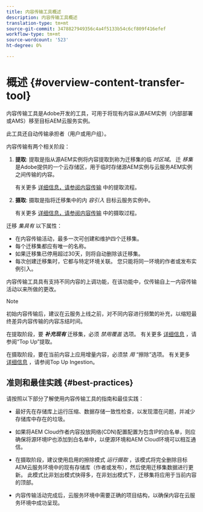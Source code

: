 ```yaml
---
title: 内容传输工具概述
description: 内容传输工具概述
translation-type: tm+mt
source-git-commit: 3478827949356c4a4f5133b54c6cf809f416efef
workflow-type: tm+mt
source-wordcount: '523'
ht-degree: 0%

---
```



# 概述 {#overview-content-transfer-tool}

内容传输工具是Adobe开发的工具，可用于将现有内容从源AEM实例（内部部署或AMS）移至目标AEM云服务实例。

此工具还自动传输承担者（用户或用户组）。

内容传输有两个相关阶段：

1. **提取**:  提取是指从源AEM实例将内容提取到称为迁移集的临 *时区域*。 迁 *移集* 是Adobe提供的一个云存储区，用于临时存储源AEM实例与云服务AEM实例之间传输的内容。

   有关更多 [详细信息，请参阅内容传输](/help/move-to-cloud-service/content-transfer-tool/using-content-transfer-tool.md#extraction-process) 中的提取流程。

2. **摄取**: 摄取是指将迁移集中的内 *容引入* 目标云服务实例中。

   有关更多 [详细信息，请参阅内容传输](/help/move-to-cloud-service/content-transfer-tool/using-content-transfer-tool.md#ingestion-process) 中的摄取过程。

迁移 *集具有* 以下属性：

* 在内容传输活动，最多一次可创建和维护四个迁移集。
* 每个迁移集都应有唯一的名称。
* 如果迁移集已停用超过30天，则将自动删除该迁移集。
* 每次创建迁移集时，它都与特定环境关联。 您只能将同一环境的作者或发布实例引入。

内容传输工具具有支持不同内容的上调功能，在该功能中，仅传输自上一内容传输活动以来所做的更改。

>[!NOTE]
> 初始内容传输后，建议在云服务上线之前，对不同内容进行频繁的补充，以缩短最终差异内容传输的内容冻结时间。

在提取阶段，要 ***补充现有*** 迁移集，必须 *禁用覆盖* 选项。 有关更多 [详细信息](/help/move-to-cloud-service/content-transfer-tool/using-content-transfer-tool.md#top-up-extraction-process) ，请参阅“Top Up”提取。

在摄取阶段，要在当前内容上应用增量内容，必须禁 *用* “擦除”选项。 有关更多 [详细信息](/help/move-to-cloud-service/content-transfer-tool/using-content-transfer-tool.md#top-up-ingestion-process) ，请参阅Top Up Ingestion。


## 准则和最佳实践 {#best-practices}

请按照以下部分了解使用内容传输工具的指南和最佳实践：

* 最好先在存储库上运行压缩、数据存储一致性检查，以发现潜在问题，并减少存储库中存在的垃圾。

* 如果将AEM Cloud作者内容投放网络(CDN)配置配置为包含IP的白名单，则应确保将源环境IP也添加到白名单中，以便源环境和AEM Cloud环境可以相互通信。

* 在摄取阶段，建议使用启用的擦除模式 *运行摄取* ，该模式将完全删除目标AEM云服务环境中的现有存储库（作者或发布），然后使用迁移集数据进行更新。 此模式比非划出模式快得多，在非划出模式下，迁移集将应用于当前内容的顶部。

* 内容传输活动完成后，云服务环境中需要正确的项目结构，以确保内容在云服务环境中成功呈现。